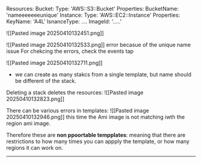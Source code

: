 Resources:
	Bucket:
		Type: 'AWS::S3::Bucket'
		 Properties:
			 BucketName: 'nameeeeeeeunique'
	 Instance:
		 Type: 'AWS::EC2::Instance'
		 Properties:
			 KeyName: 'A4L'
			 IsnanceType: ....
			 ImageId: '.....'

![[Pasted image 20250410132451.png]]

![[Pasted image 20250410132533.png]]
error becasue of the unique name issue
For chekcing the errors, check the events tap

![[Pasted image 20250410132711.png]]

- we can create as many stakcs from a single template, but name should be different of the stack.


Deleting a stack deletes the resources:
![[Pasted image 20250410132823.png]]



There can be various errors in templates:
![[Pasted image 20250410132946.png]]
this time the Ami image is not matching iwth the region ami image.


Therefore these are **non ppoortable tempplates**: meaning that there are restrictions to how many times you can appply the template, or how many regions it can work on.

 


--- 

